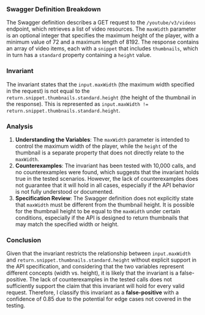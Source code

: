 ### Swagger Definition Breakdown
The Swagger definition describes a GET request to the `/youtube/v3/videos` endpoint, which retrieves a list of video resources. The `maxWidth` parameter is an optional integer that specifies the maximum height of the player, with a minimum value of 72 and a maximum length of 8192. The response contains an array of video items, each with a `snippet` that includes `thumbnails`, which in turn has a `standard` property containing a `height` value.

### Invariant
The invariant states that the `input.maxWidth` (the maximum width specified in the request) is not equal to the `return.snippet.thumbnails.standard.height` (the height of the thumbnail in the response). This is represented as `input.maxWidth != return.snippet.thumbnails.standard.height`.

### Analysis
1. **Understanding the Variables**: The `maxWidth` parameter is intended to control the maximum width of the player, while the `height` of the thumbnail is a separate property that does not directly relate to the `maxWidth`. 
2. **Counterexamples**: The invariant has been tested with 10,000 calls, and no counterexamples were found, which suggests that the invariant holds true in the tested scenarios. However, the lack of counterexamples does not guarantee that it will hold in all cases, especially if the API behavior is not fully understood or documented.
3. **Specification Review**: The Swagger definition does not explicitly state that `maxWidth` must be different from the thumbnail height. It is possible for the thumbnail height to be equal to the `maxWidth` under certain conditions, especially if the API is designed to return thumbnails that may match the specified width or height.

### Conclusion
Given that the invariant restricts the relationship between `input.maxWidth` and `return.snippet.thumbnails.standard.height` without explicit support in the API specification, and considering that the two variables represent different concepts (width vs. height), it is likely that the invariant is a false-positive. The lack of counterexamples in the tested calls does not sufficiently support the claim that this invariant will hold for every valid request. Therefore, I classify this invariant as a **false-positive** with a confidence of 0.85 due to the potential for edge cases not covered in the testing.

